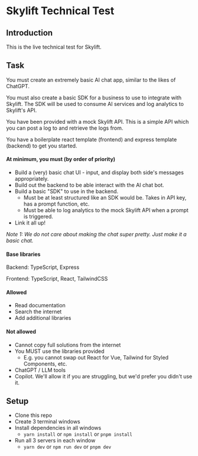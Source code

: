 # Skylift Technical Test

## Introduction
This is the live technical test for Skylift.

## Task

You must create an extremely basic AI chat app, similar to the likes of ChatGPT. 

You must also create a basic SDK for a business to use to integrate with Skylift. The SDK will be used to consume AI services and log analytics to Skylift's API.

You have been provided with a mock Skylift API. This is a simple API which you can post a log to and retrieve the logs from.

You have a boilerplate react template (frontend) and express template (backend) to get you started. 

#### At minimum, you must (by order of priority)
- Build a (very) basic chat UI - input, and display both side's messages appropriately.
- Build out the backend to be able interact with the AI chat bot.
- Build a basic "SDK" to use in the backend.
    - Must be at least structured like an SDK would be. Takes in API key, has a prompt function, etc.
    - Must be able to log analytics to the mock Skylift API when a prompt is triggered.
- Link it all up!
  
*Note 1: We do not care about making the chat super pretty. Just make it a basic chat.*


#### Base libraries
Backend: TypeScript, Express

Frontend: TypeScript, React, TailwindCSS

#### Allowed
- Read documentation
- Search the internet
- Add additional libraries

#### Not allowed
- Cannot copy full solutions from the internet
- You MUST use the libraries provided
  - E.g. you cannot swap out React for Vue, Tailwind for Styled Components, etc.
- ChatGPT / LLM tools
- Copilot. We'll allow it if you are struggling, but we'd prefer you didn't use it.

## Setup
- Clone this repo
- Create 3 terminal windows
- Install dependencies in all windows
	- `yarn install` or `npm install` or `pnpm install`
- Run all 3 servers in each window
	- `yarn dev` or `npm run dev` or `pnpm dev`
